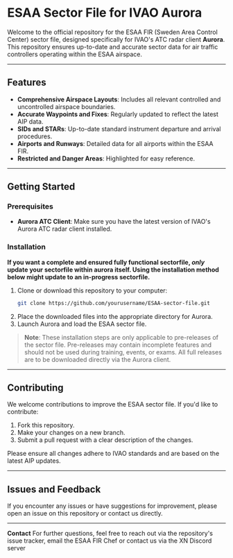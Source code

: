 # ESAA Sector File for IVAO Aurora

Welcome to the official repository for the ESAA FIR (Sweden Area Control Center) sector file, designed specifically for IVAO's ATC radar client **Aurora**. This repository ensures up-to-date and accurate sector data for air traffic controllers operating within the ESAA airspace.

---

## Features

- **Comprehensive Airspace Layouts**: Includes all relevant controlled and uncontrolled airspace boundaries.
- **Accurate Waypoints and Fixes**: Regularly updated to reflect the latest AIP data.
- **SIDs and STARs**: Up-to-date standard instrument departure and arrival procedures.
- **Airports and Runways**: Detailed data for all airports within the ESAA FIR.
- **Restricted and Danger Areas**: Highlighted for easy reference.

---

## Getting Started

### Prerequisites
- **Aurora ATC Client**: Make sure you have the latest version of IVAO's Aurora ATC radar client installed.

### Installation
**If you want a complete and ensured fully functional sectorfile, *only* update your sectorfile within aurora itself. Using the installation method below might update to an in-progress sectorfile.**


1. Clone or download this repository to your computer:
   ```bash
   git clone https://github.com/yourusername/ESAA-sector-file.git
   ```
2. Place the downloaded files into the appropriate directory for Aurora.
3. Launch Aurora and load the ESAA sector file.

> **Note**: These installation steps are only applicable to pre-releases of the sector file. Pre-releases may contain incomplete features and should not be used during training, events, or exams. All full releases are to be downloaded directly via the Aurora client.

---

## Contributing

We welcome contributions to improve the ESAA sector file. If you'd like to contribute:
1. Fork this repository.
2. Make your changes on a new branch.
3. Submit a pull request with a clear description of the changes.

Please ensure all changes adhere to IVAO standards and are based on the latest AIP updates.

---

## Issues and Feedback

If you encounter any issues or have suggestions for improvement, please open an issue on this repository or contact us directly.

---

**Contact**
For further questions, feel free to reach out via the repository's issue tracker, email the ESAA FIR Chef or contact us via the XN Discord server
